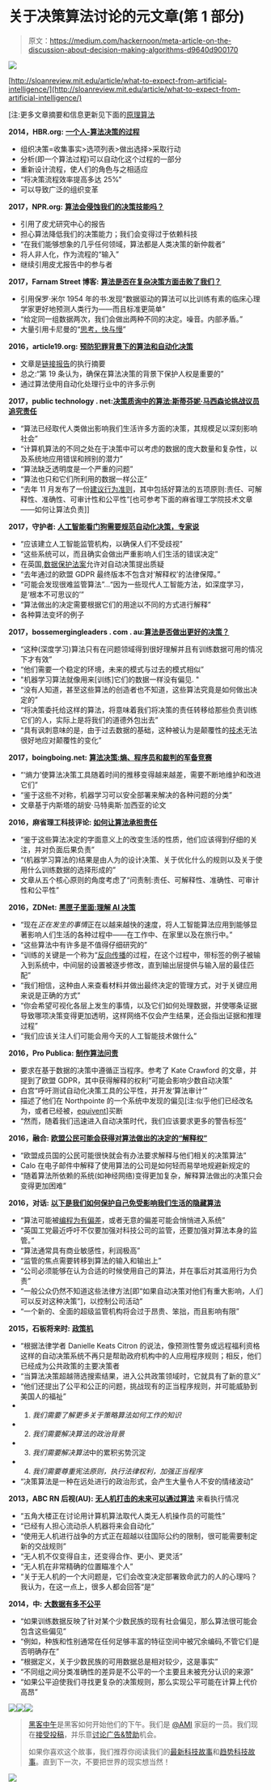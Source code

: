 # 关于决策算法讨论的元文章(第 1 部分)

> 原文：<https://medium.com/hackernoon/meta-article-on-the-discussion-about-decision-making-algorithms-d9640d900170>

![](img/0dee2b89540b16f0515c1a5f191a1f34.png)

[http://sloanreview.mit.edu/article/what-to-expect-from-artificial-intelligence/](http://sloanreview.mit.edu/article/what-to-expect-from-artificial-intelligence/)

[注:更多文章摘要和信息更新见下面的[原理算法](http://theprincipledalgorithm.com/index.php/2017/06/03/article-summary-discussion-around-decision-making-algorithms/)

**2014，HBR.org:** [**一个人-算法决策的过程**](https://hbr.org/2014/09/a-process-for-human-algorithm-decision-making)

*   组织决策=收集事实>选项列表>做出选择>采取行动
*   分析(即一个算法过程)可以自动化这个过程的一部分
*   重新设计流程，使人们的角色与之相适应
*   “将决策流程效率提高多达 25%”
*   可以导致广泛的组织变革

**2017，NPR.org:** [**算法会侵蚀我们的决策技能吗？**](http://www.npr.org/sections/alltechconsidered/2017/02/08/514120713/will-algorithms-erode-our-decision-making-skills)

*   引用了皮尤研究中心的报告
*   担心算法降低我们的决策能力；我们会变得过于依赖科技
*   “在我们能够想象的几乎任何领域，算法都是人类决策的新仲裁者”
*   将人非人化，作为流程的“输入”
*   继续引用皮尤报告中的参与者

**2017，Farnam Street 博客:** [**算法是否在复杂决策方面击败了我们？**](https://www.farnamstreetblog.com/2017/03/algorithms-complex-decision-making/)

*   引用保罗·米尔 1954 年的书:发现“数据驱动的算法可以比训练有素的临床心理学家更好地预测人类行为——而且标准更简单”
*   “给定同一组数据两次，我们会做出两种不同的决定。噪音。内部矛盾。”
*   大量引用卡尼曼的“[思考，快与慢](https://en.wikipedia.org/wiki/Thinking,_Fast_and_Slow)”

**2016，article19.org:** [**预防犯罪背景下的算法和自动化决策**](https://www.article19.org/resources.php/resource/38579/en/algorithms-and-automated-decision-making-in-the-context-of-crime-prevention)

*   文章是[链接报告](https://www.article19.org/data/files/medialibrary/38579/Algorithms-and-Automated-Decision-Making-in-the-Context-of-Crime-Prevention-Final.pdf)的执行摘要
*   总之:“第 19 条认为，确保在算法决策的背景下保护人权是重要的”
*   通过算法使用自动化处理行业中的许多示例

**2017，public technology . net:**[**决策质询中的算法:斯蒂芬妮·马西森论挑战议员追究责任**](https://www.publictechnology.net/articles/opinion/algorithms-decision-making-inquiry-stephanie-mathisen-challenging-mps-investigate)

*   “算法已经取代人类做出影响我们生活许多方面的决策，其规模足以深刻影响社会”
*   “计算机算法的不同之处在于决策中可以考虑的数据的庞大数量和复杂性，以及系统地应用错误和辨别的潜力”
*   “算法缺乏透明度是一个严重的问题”
*   “算法也只和它们所利用的数据一样公正”
*   “去年 11 月发布了一份[建议行为准则](http://www.fatml.org/resources/principles-for-accountable-algorithms)，其中包括好算法的五项原则:责任、可解释性、准确性、可审计性和公平性”[也可参考下面的麻省理工学院技术文章——如何让算法负责]]

**2017，守护者:** [**人工智能看门狗需要规范自动化决策，专家说**](https://www.theguardian.com/technology/2017/jan/27/ai-artificial-intelligence-watchdog-needed-to-prevent-discriminatory-automated-decisions)

*   “应该建立人工智能监管机构，以确保人们不受歧视”
*   “这些系统可以，而且确实会做出严重影响人们生活的错误决定”
*   在英国,[数据保护法案](https://www.gov.uk/data-protection/the-data-protection-act)允许对自动决策提出质疑
*   “去年通过的欧盟 GDPR 最终版本不包含对‘解释权’的法律保障。”
*   “可能会发现很难监管算法”…“因为一些现代人工智能方法，如深度学习，是‘根本不可思议的’”
*   “算法做出的决定需要根据它们的用途以不同的方式进行解释”
*   各种算法变坏的例子

**2017，bossemergingleaders . com . au:**[**算法是否做出更好的决策？**](http://www.bossemergingleaders.com.au/2017/05/06/do-algorithms-make-better-decisions/)

*   “这种(深度学习)算法只有在问题领域得到很好理解并且有训练数据可用的情况下才有效”
*   “他们需要一个稳定的环境，未来的模式与过去的模式相似”
*   "机器学习算法就像用来[训练]它们的数据一样没有偏见. "
*   “没有人知道，甚至这些算法的创造者也不知道，这些算法究竟是如何做出决定的”
*   “将决策委托给这样的算法，将意味着我们将决策的责任转移给那些负责训练它们的人，实际上是将我们的道德外包出去”
*   “具有讽刺意味的是，由于过去数据的基础，这种被认为是颠覆性的[技术](https://hackernoon.com/tagged/technology)无法很好地应对颠覆性的变化”

**2017，boingboing.net:** [**算法决策:熵、程序员和裁判的军备竞赛**](http://boingboing.net/2017/06/01/adversarial-computing.html)

*   “‘熵力’使算法决策工具随着时间的推移变得越来越差，需要不断地维护和改进它们”
*   “鉴于这些不对称，机器学习可以安全部署来解决的各种问题的分类”
*   文章基于内斯塔的胡安·马特奥斯·加西亚的论文

**2016，麻省理工科技评论:** [**如何让算法承担责任**](https://www.technologyreview.com/s/602933/how-to-hold-algorithms-accountable/)

*   “鉴于这些算法决定的字面意义上的改变生活的性质，他们应该得到仔细的关注，并对负面后果负责”
*   “(机器学习算法的)结果是由人为的设计决策、关于优化什么的规则以及关于使用什么训练数据的选择形成的”
*   文章从五个核心原则的角度考虑了“问责制:责任、可解释性、准确性、可审计性和公平性”

**2016，ZDNet:** [**黑匣子里面:理解 AI 决策**](http://www.zdnet.com/article/inside-the-black-box-understanding-ai-decision-making/)

*   “现在*正在发生的事情*正在以越来越快的速度，将人工智能算法应用到能够显著影响人们生活的各种过程中——在工作中、在家里以及在旅行中。”
*   “这些算法中有许多是不值得仔细研究的”
*   “训练的关键是一个称为“[反向传播](http://neuralnetworksanddeeplearning.com/chap2.html)的过程，在这个过程中，带标签的例子被输入到系统中，中间层的设置被逐步修改，直到输出层提供与输入层的最佳匹配”
*   “我们相信，这种由人来查看材料并做出最终决定的管理方式，对于关键应用来说是正确的方式”
*   “你会希望可视化各层上发生的事情，以及它们如何处理数据，并使哪条证据导致哪项决策变得更加透明，这样网络不仅会产生结果，还会指出证据和推理过程”
*   “我们应该关注人们可能会用今天的人工智能技术做什么”

**2016，Pro Publica:** [**制作算法问责**](https://www.propublica.org/article/making-algorithms-accountable)

*   要求在基于数据的决策中遵循正当程序。参考了 Kate Crawford 的文章，并提到了欧盟 GDPR，其中获得解释的权利“可能会影响少数自动决策”
*   白宫“呼吁测试自动化决策工具的公平性，并开发‘算法审计’”
*   描述了他们在 Northpointe 的一个系统中发现的偏见[注:似乎他们已经改名为，或者已经被，[equivent](http://www.equivant.com/challenges/supervision-and-compliance-monitoring)]买断
*   “然而，随着我们迅速进入自动决策时代，我们应该要求更多的警告标签”

**2016，融合:** [**欧盟公民可能会获得对算法做出的决定的“解释权”**](http://fusion.kinja.com/eu-citizens-might-get-a-right-to-explanation-about-the-1793859992)

*   “欧盟成员国的公民可能很快就会有办法要求解释与他们相关的决策算法”
*   Calo 在电子邮件中解释了使用算法的公司是如何轻而易举地规避新规定的
*   “随着算法所依赖的系统(如神经网络)变得更加复杂，解释算法做出的决策只会变得更加困难”

**2016，对话:** [**以下是我们如何保护自己免受影响我们生活的隐藏算法**](http://theconversation.com/heres-how-we-can-protect-ourselves-from-the-hidden-algorithms-that-influence-our-lives-70674)

*   “算法可能被[编程为有偏差](https://theconversation.com/its-not-big-data-that-discriminates-its-the-people-that-use-it-55591)，或者无意的偏差可能会悄悄进入系统”
*   “英国工党最近呼吁不仅要加强对科技公司的监管，还要加强对算法本身的监管。”
*   “算法通常具有商业敏感性，利润极高”
*   “监管的焦点需要转移到算法的输入和输出上”
*   “公司必须能够在认为合适的时候使用自己的算法，并在事后对其滥用行为负责”
*   “一般公众仍然不知道这些法律方法[即“如果自动决策对他们有重大影响，人们可以反对这种决策”]，以控制公司活动”
*   “一个新的、全面的超级监管机构将会过于昂贵、笨拙，而且影响有限”

**2015，石板将来时:** [**政策机**](http://www.slate.com/articles/technology/future_tense/2015/04/the_dangers_of_letting_algorithms_enforce_policy.html)

*   “根据法律学者 Danielle Keats Citron 的说法，像预测性警务或远程福利资格这样的自动决策系统不再只是帮助政府机构中的人应用程序规则；相反，他们已经成为公共政策的主要决策者
*   “当算法决策超越筛选搜索结果，进入公共政策领域时，它就具有了新的意义”
*   “他们还提出了公平和公正的问题，挑战现有的正当程序规则，并可能威胁到美国人的福祉”
*   1) *我们需要了解更多关于策略算法如何工作的知识*
*   2) *我们需要解决算法的政治背景*
*   3) *我们需要解决算法*中的累积劣势沉淀
*   4) *我们需要尊重宪法原则，执行法律权利，加强正当程序*
*   “决策算法是一种在远处进行的政治形式，会产生大量令人不安的情绪波动”

**2013，ABC RN 后视(AU):** [**无人机打击的未来可以通过算法**](http://www.abc.net.au/radionational/programs/rearvision/drones/4703792) 来看执行情况

*   “五角大楼正在讨论用计算机算法取代人类无人机操作员的可能性”
*   “已经有人担心流动杀人机器将来会自动化”
*   “使用无人机进行战争的方式正在超越以往国际公约的限制，很可能需要制定新的交战规则”
*   “无人机不仅变得自主，还变得合作、更小、更灵活”
*   “无人机在非常精确的位置瞄准个人”
*   “关于无人机的一个大问题是，它们会改变决定部署致命武力的人的心理吗？我认为，在这一点上，很多人都会回答“是”

**2014，中:** [**大数据有多不公平**](/@mrtz/how-big-data-is-unfair-9aa544d739de)

*   “如果训练数据反映了针对某个少数民族的现有社会偏见，那么算法很可能会包含这些偏见”
*   “例如，种族和性别通常在任何足够丰富的特征空间中被冗余编码,不管它们是否明确存在”
*   “根据定义，关于少数民族的可用数据总是相对较少，这是事实”
*   “不同组之间分类准确性的差异是不公平的一个主要且未被充分认识的来源”
*   “如果公平迫使我们寻找更复杂的决策规则，那么实现公平可能在计算上代价高昂”

[![](img/50ef4044ecd4e250b5d50f368b775d38.png)](http://bit.ly/HackernoonFB)[![](img/979d9a46439d5aebbdcdca574e21dc81.png)](https://goo.gl/k7XYbx)[![](img/2930ba6bd2c12218fdbbf7e02c8746ff.png)](https://goo.gl/4ofytp)

> [黑客中午](http://bit.ly/Hackernoon)是黑客如何开始他们的下午。我们是 [@AMI](http://bit.ly/atAMIatAMI) 家庭的一员。我们现在[接受投稿](http://bit.ly/hackernoonsubmission)，并乐意[讨论广告&赞助](mailto:partners@amipublications.com)机会。
> 
> 如果你喜欢这个故事，我们推荐你阅读我们的[最新科技故事](http://bit.ly/hackernoonlatestt)和[趋势科技故事](https://hackernoon.com/trending)。直到下一次，不要把世界的现实想当然！

![](img/be0ca55ba73a573dce11effb2ee80d56.png)